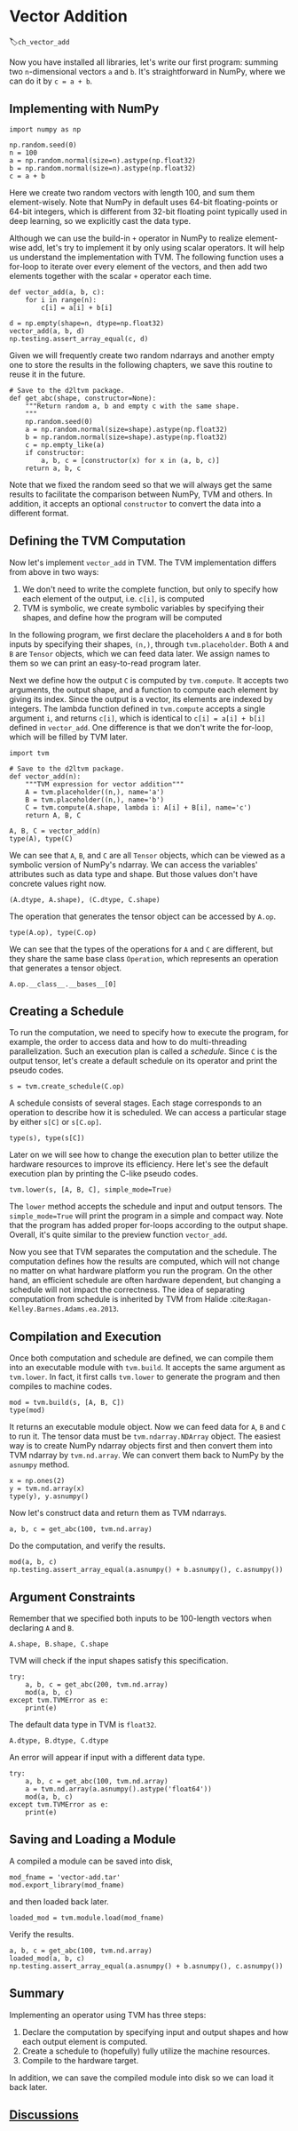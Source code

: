 # Vector Addition
:label:`ch_vector_add`

Now you have installed all libraries, let's write our first program: summing two `n`-dimensional vectors `a` and `b`. It's straightforward in NumPy, where we can do it by `c = a + b`.

## Implementing with NumPy

```{.python .input  n=1}
import numpy as np

np.random.seed(0)
n = 100
a = np.random.normal(size=n).astype(np.float32)
b = np.random.normal(size=n).astype(np.float32)
c = a + b
```

Here we create two random vectors with length 100, and sum them element-wisely. Note that NumPy in default uses 64-bit floating-points or 64-bit integers, which is different from 32-bit floating point typically used in deep learning, so we explicitly cast the data type.

Although we can use the build-in `+` operator in NumPy to realize element-wise add, let's try to implement it by only using scalar operators. It will help us understand the implementation with TVM. The following function uses a for-loop to iterate over every element of the vectors, and then add two elements together with the scalar `+` operator each time.

```{.python .input  n=2}
def vector_add(a, b, c):
    for i in range(n):
        c[i] = a[i] + b[i]

d = np.empty(shape=n, dtype=np.float32)
vector_add(a, b, d)
np.testing.assert_array_equal(c, d)
```

Given we will frequently create two random ndarrays and another empty one to store the results in the following chapters, we save this routine to reuse it in the future.

```{.python .input  n=3}
# Save to the d2ltvm package.
def get_abc(shape, constructor=None):
    """Return random a, b and empty c with the same shape.
    """
    np.random.seed(0)
    a = np.random.normal(size=shape).astype(np.float32)
    b = np.random.normal(size=shape).astype(np.float32)
    c = np.empty_like(a)
    if constructor:
        a, b, c = [constructor(x) for x in (a, b, c)]
    return a, b, c
```

Note that we fixed the random seed so that we will always get the same results to facilitate the comparison between NumPy, TVM and others. In addition, it accepts an optional `constructor` to  convert the data into a different format.

## Defining the TVM Computation

Now let's implement `vector_add` in TVM. The TVM implementation differs from above in two ways:

1. We don't need to write the complete function, but only to specify how each element of the output, i.e. `c[i]`, is computed
1. TVM is symbolic, we create symbolic variables by specifying their shapes, and define how the program will be computed

In the following program, we first declare the placeholders `A` and `B` for both inputs by specifying their shapes, `(n,)`, through `tvm.placeholder`. Both `A` and `B` are `Tensor` objects, which we can feed data later. We assign names to them so we can print an easy-to-read program later.

Next we define how the output `C` is computed by `tvm.compute`. It accepts two arguments, the output shape, and a function to compute each element by giving its index. Since the output is a vector, its elements are indexed by integers. The lambda function defined in `tvm.compute` accepts a single argument `i`, and returns `c[i]`, which is identical to `c[i] = a[i] + b[i]` defined in `vector_add`. One difference is that we don't write the for-loop, which will be filled by TVM later.

```{.python .input  n=26}
import tvm

# Save to the d2ltvm package.
def vector_add(n):
    """TVM expression for vector addition"""
    A = tvm.placeholder((n,), name='a')
    B = tvm.placeholder((n,), name='b')
    C = tvm.compute(A.shape, lambda i: A[i] + B[i], name='c')
    return A, B, C

A, B, C = vector_add(n)
type(A), type(C)
```

We can see that `A`, `B`, and `C` are all `Tensor` objects, which can be viewed as a symbolic version of NumPy's ndarray. We can access
the variables' attributes such as data type and shape. But those values don't have concrete values right now.

```{.python .input  n=32}
(A.dtype, A.shape), (C.dtype, C.shape)
```

The operation that generates the tensor object can be accessed by `A.op`.

```{.python .input  n=54}
type(A.op), type(C.op)
```

We can see that the types of the operations for `A` and `C` are different, but they share the same base class `Operation`, which represents an operation that generates a tensor object.

```{.python .input  n=44}
A.op.__class__.__bases__[0]
```

## Creating a Schedule

To run the computation, we need to specify how to execute the program, for example, the order to access data and how to do multi-threading parallelization.
Such an execution plan is called a *schedule*. Since `C` is the output tensor, let's create a default schedule on its operator and print the pseudo codes.

```{.python .input  n=48}
s = tvm.create_schedule(C.op)
```

A schedule consists of several stages. Each stage corresponds to an operation to describe how it is scheduled. We can access a particular stage by either `s[C]` or `s[C.op]`.

```{.python .input}
type(s), type(s[C])
```

Later on we will see how to change the execution plan to better utilize the hardware resources to improve its efficiency. Here let's see the default execution plan by printing the C-like pseudo codes.

```{.python .input}
tvm.lower(s, [A, B, C], simple_mode=True)
```

The `lower` method accepts the schedule and input and output tensors. The `simple_mode=True` will print the program in a simple and compact way.
Note that the program has added proper for-loops according to the output shape. Overall, it's quite similar to the preview function `vector_add`.

Now you see that TVM separates the computation and the schedule. The computation defines how the results are computed,
which will not change no matter on what hardware platform you run the program.
On the other hand, an efficient schedule are often hardware dependent, but changing a schedule will not impact the correctness.
The idea of separating computation from schedule is inherited by TVM from Halide :cite:`Ragan-Kelley.Barnes.Adams.ea.2013`.

## Compilation and Execution

Once both computation and schedule are defined, we can compile them into an executable module with `tvm.build`. It accepts the same argument as `tvm.lower`. In fact, it first calls `tvm.lower` to generate the program and then compiles to machine codes.

```{.python .input  n=6}
mod = tvm.build(s, [A, B, C])
type(mod)
```

It returns an executable module object. Now we can feed data for `A`, `B` and `C` to run it. The tensor data must be `tvm.ndarray.NDArray` object. The easiest way is to create NumPy ndarray objects first and then convert them into TVM ndarray by `tvm.nd.array`. We can convert them back to NumPy by the `asnumpy` method.

```{.python .input  n=7}
x = np.ones(2)
y = tvm.nd.array(x)
type(y), y.asnumpy()
```

Now let's construct data and return them as TVM ndarrays.

```{.python .input  n=8}
a, b, c = get_abc(100, tvm.nd.array)
```

Do the computation, and verify  the results.

```{.python .input  n=9}
mod(a, b, c)
np.testing.assert_array_equal(a.asnumpy() + b.asnumpy(), c.asnumpy())
```

## Argument Constraints

Remember that we specified both inputs to be 100-length vectors when declaring `A` and `B`.

```{.python .input  n=10}
A.shape, B.shape, C.shape
```

TVM will check if the input shapes satisfy this specification.

```{.python .input  n=11}
try:
    a, b, c = get_abc(200, tvm.nd.array)
    mod(a, b, c)
except tvm.TVMError as e:
    print(e)
```

The default data type in TVM is `float32`.

```{.python .input  n=12}
A.dtype, B.dtype, C.dtype
```

An error will appear if input with a different data type.

```{.python .input  n=13}
try:
    a, b, c = get_abc(100, tvm.nd.array)
    a = tvm.nd.array(a.asnumpy().astype('float64'))
    mod(a, b, c)
except tvm.TVMError as e:
    print(e)
```

## Saving and Loading a Module

A compiled a module can be saved into disk,

```{.python .input  n=14}
mod_fname = 'vector-add.tar'
mod.export_library(mod_fname)
```

and then loaded back later.

```{.python .input  n=15}
loaded_mod = tvm.module.load(mod_fname)
```

Verify the results.

```{.python .input  n=17}
a, b, c = get_abc(100, tvm.nd.array)
loaded_mod(a, b, c)
np.testing.assert_array_equal(a.asnumpy() + b.asnumpy(), c.asnumpy())
```

## Summary

Implementing an operator using TVM has three steps:

1. Declare the computation by specifying input and output shapes and how each output element is computed.
2. Create a schedule to (hopefully) fully utilize the machine resources.
3. Compile to the hardware target.

In addition, we can save the compiled module into disk so we can load it back later.


## [Discussions](https://discuss.tvm.ai/t/getting-started-vector-addition/4707)
